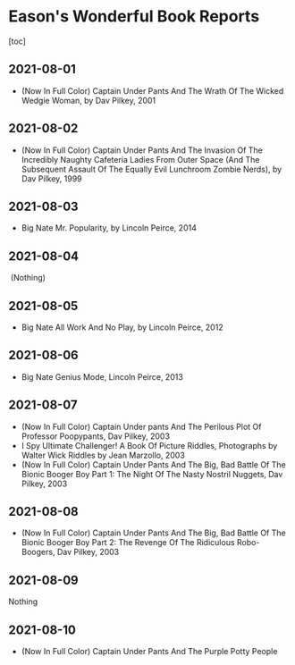 # Eason's Wonderful Book Reports

[toc]

## 2021-08-01

- (Now In Full Color) Captain Under Pants And The Wrath Of The Wicked Wedgie Woman, by Dav Pilkey, 2001 

## 2021-08-02

* (Now In Full Color) Captain Under Pants And The Invasion Of The Incredibly Naughty Cafeteria Ladies From Outer Space (And The Subsequent Assault Of The Equally Evil Lunchroom Zombie Nerds), by Dav Pilkey, 1999

## 2021-08-03

* Big Nate Mr. Popularity, by Lincoln Peirce, 2014

## 2021-08-04

​        (Nothing)

## 2021-08-05

* Big Nate All Work And No Play, by Lincoln Peirce, 2012

## 2021-08-06

* Big Nate Genius Mode, Lincoln Peirce, 2013

## 2021-08-07 

* (Now In Full Color) Captain Under pants And The Perilous Plot Of Professor Poopypants, Dav Pilkey, 2003
* I Spy Ultimate Challenger! A Book Of Picture Riddles, Photographs by Walter Wick Riddles by Jean Marzollo, 2003 
* (Now In Full Color) Captain Under Pants And The Big, Bad Battle Of The Bionic Booger Boy Part 1: The Night Of The Nasty Nostril Nuggets, Dav Pilkey, 2003

## 2021-08-08

* (Now In Full Color) Captain Under Pants And The Big, Bad Battle Of The Bionic Booger Boy Part 2: The Revenge Of The Ridiculous Robo-Boogers, Dav Pilkey, 2003

## 2021-08-09

Nothing

## 2021-08-10

* (Now In Full Color) Captain Under Pants And The Purple Potty People